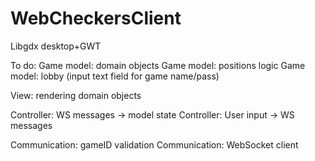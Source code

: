 # WebCheckersClient
Libgdx desktop+GWT

To do:
Game model: domain objects
Game model: positions logic
Game model: lobby (input text field for game name/pass)

View: rendering domain objects

Controller: WS messages -> model state
Controller: User input -> WS messages

Communication: gameID validation
Communication: WebSocket client